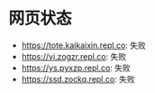 # 网页状态
- https://tote.kaikaixin.repl.co: 失败
- https://vi.zogzr.repl.co: 失败
- https://ys.pyxzp.repl.co: 失败
- https://ssd.zockq.repl.co: 失败
